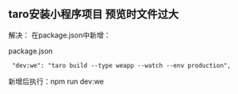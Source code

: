

## taro安装小程序项目 预览时文件过大

解决：
在package.json中新增：




package.json
```
 "dev:we": "taro build --type weapp --watch --env production",
```

新增后执行：npm run dev:we